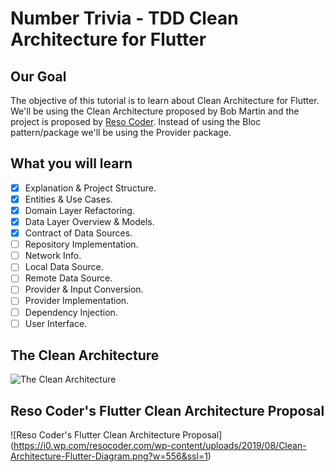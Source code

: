 # Number Trivia - TDD Clean Architecture for Flutter

## Our Goal

The objective of this tutorial is to learn about Clean Architecture for Flutter. We'll be using the Clean Architecture proposed by Bob Martin and the project is proposed by [Reso Coder](https://resocoder.com). Instead of using the Bloc pattern/package we'll be using the Provider package.

## What you will learn

- [x] Explanation & Project Structure.
- [x] Entities & Use Cases.
- [x] Domain Layer Refactoring.
- [x] Data Layer Overview & Models.
- [x] Contract of Data Sources.
- [ ] Repository Implementation.
- [ ] Network Info.
- [ ] Local Data Source.
- [ ] Remote Data Source.
- [ ] Provider & Input Conversion.
- [ ] Provider Implementation.
- [ ] Dependency Injection.
- [ ] User Interface.

## The Clean Architecture

![The Clean Architecture](https://blog.cleancoder.com/uncle-bob/images/2012-08-13-the-clean-architecture/CleanArchitecture.jpg)

## Reso Coder's Flutter Clean Architecture Proposal

![Reso Coder's Flutter Clean Architecture Proposal] (https://i0.wp.com/resocoder.com/wp-content/uploads/2019/08/Clean-Architecture-Flutter-Diagram.png?w=556&ssl=1)

